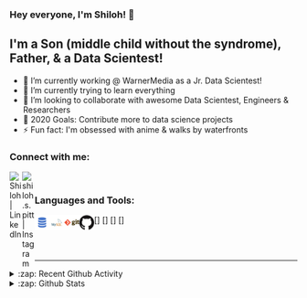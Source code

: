 ### Hey everyone, I'm Shiloh! 👋

## I'm a Son (middle child without the syndrome), Father, & a Data Scientest!

- 🔭 I’m currently working @ WarnerMedia as a Jr. Data Scientest!
- 🌱 I’m currently trying to learn everything
- 👯 I’m looking to collaborate with awesome Data Scientest, Engineers & Researchers  
- 🥅 2020 Goals: Contribute more to data science projects
- ⚡ Fun fact: I'm obsessed with anime & walks by waterfronts 


### Connect with me:

[<img align="left" alt="Shiloh | LinkedIn" width="22px" src="https://cdn.jsdelivr.net/npm/simple-icons@v3/icons/linkedin.svg" />][linkedin]
[<img align="left" alt="shiloh.s.pitt | Instagram" width="22px" src="https://cdn.jsdelivr.net/npm/simple-icons@v3/icons/instagram.svg" />][instagram]

<br />

### Languages and Tools:

[<img align="left" alt="SQL" width="26px" src="https://raw.githubusercontent.com/github/explore/80688e429a7d4ef2fca1e82350fe8e3517d3494d/topics/sql/sql.png" />]
[<img align="left" alt="MySQL" width="26px" src="https://raw.githubusercontent.com/github/explore/80688e429a7d4ef2fca1e82350fe8e3517d3494d/topics/mysql/mysql.png" />]
[<img align="left" alt="Git" width="26px" src="https://raw.githubusercontent.com/github/explore/80688e429a7d4ef2fca1e82350fe8e3517d3494d/topics/git/git.png" />]
[<img align="left" alt="GitHub" width="26px" src="https://raw.githubusercontent.com/github/explore/78df643247d429f6cc873026c0622819ad797942/topics/github/github.png" />]


<br />
<br />

---

<details>
  <summary>:zap: Recent Github Activity</summary>
  

</details>

<details>
  <summary>:zap: Github Stats</summary>

  <img align="left" alt="codeSTACKr's Github Stats" src="https://github-readme-stats.codestackr.vercel.app/api?username=shiloh-s-pitt&show_icons=true&hide_border=true&count_private=true" />
  

</details>

[instagram]: https://instagram.com/shiloh.s.pitt
[linkedin]: http://linkedin.com/in/shiloh-pitt-3272b583/
